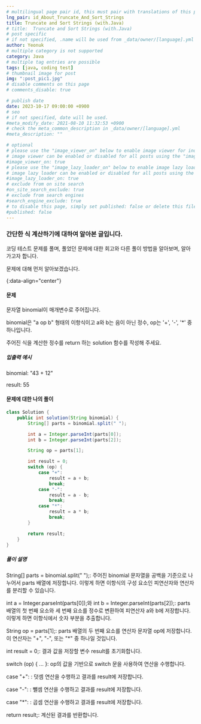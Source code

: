 ```yaml
---
# multilingual page pair id, this must pair with translations of this page. (This name must be unique)
lng_pair: id_About_Truncate_And_Sort_Strings
title: Truncate and Sort Strings (with.Java)
# title:  Truncate and Sort Strings (with.Java)
# post specific
# if not specified, .name will be used from _data/owner/[language].yml
author: Yeonuk
# multiple category is not supported
category: Java
# multiple tag entries are possible
tags: [java, coding test]
# thumbnail image for post
img: ":post_pic1.jpg"
# disable comments on this page
# comments_disable: true

# publish date
date: 2023-10-17 09:00:00 +0900
# seo
# if not specified, date will be used.
#meta_modify_date: 2021-08-10 11:32:53 +0900
# check the meta_common_description in _data/owner/[language].yml
#meta_description: ""

# optional
# please use the "image_viewer_on" below to enable image viewer for individual pages or posts (_posts/ or [language]/_posts folders).
# image viewer can be enabled or disabled for all posts using the "image_viewer_posts: true" setting in _data/conf/main.yml.
#image_viewer_on: true
# please use the "image_lazy_loader_on" below to enable image lazy loader for individual pages or posts (_posts/ or [language]/_posts folders).
# image lazy loader can be enabled or disabled for all posts using the "image_lazy_loader_posts: true" setting in _data/conf/main.yml.
#image_lazy_loader_on: true
# exclude from on site search
#on_site_search_exclude: true
# exclude from search engines
#search_engine_exclude: true
# to disable this page, simply set published: false or delete this file
#published: false
---
```


<!-- outline-start -->

### 간단한 식 계산하기에 대하여 알아본 글입니다.

코딩 테스트 문제를 풀며, 풀었던 문제에 대한 회고와 다른 풀이 방법을 알아보며, 알아가고자 합니다.

문제에 대해 먼저 알아보겠습니다.

{:data-align="center"}

<!-- outline-end -->

#### 문제

문자열 binomial이 매개변수로 주어집니다.

binomial은 "a op b" 형태의 이항식이고 a와 b는 음이 아닌 정수, op는 '+', '-', '\*' 중 하나입니다.

주어진 식을 계산한 정수를 return 하는 solution 함수를 작성해 주세요.

##### 입출력 예시

binomial: "43 + 12"

result: 55

<!-- | start_num | end_num | result |
| --------- | ------- | ------ |
| 10        | 3       | 0      | -->

#### 문제에 대한 나의 풀이

```java
class Solution {
    public int solution(String binomial) {
        String[] parts = binomial.split(" ");

        int a = Integer.parseInt(parts[0]);
        int b = Integer.parseInt(parts[2]);

        String op = parts[1];

        int result = 0;
        switch (op) {
            case "+":
                result = a + b;
                break;
            case "-":
                result = a - b;
                break;
            case "*":
                result = a * b;
                break;
        }

        return result;
    }
}
```

##### 풀이 설명

String[] parts = binomial.split(" ");: 주어진 binomial 문자열을 공백을 기준으로 나누어서 parts 배열에 저장합니다. 이렇게 하면 이항식의 구성 요소인 피연산자와 연산자를 분리할 수 있습니다.

int a = Integer.parseInt(parts[0]);와 int b = Integer.parseInt(parts[2]);: parts 배열의 첫 번째 요소와 세 번째 요소를 정수로 변환하여 피연산자 a와 b에 저장합니다. 이렇게 하면 이항식에서 숫자 부분을 추출합니다.

String op = parts[1];: parts 배열의 두 번째 요소를 연산자 문자열 op에 저장합니다. 이 연산자는 "+", "-", 또는 "\*" 중 하나일 것입니다.

int result = 0;: 결과 값을 저장할 변수 result를 초기화합니다.

switch (op) { ... }: op의 값을 기반으로 switch 문을 사용하여 연산을 수행합니다.

case "+": : 덧셈 연산을 수행하고 결과를 result에 저장합니다.

case "-": : 뺄셈 연산을 수행하고 결과를 result에 저장합니다.

case "\*": : 곱셈 연산을 수행하고 결과를 result에 저장합니다.

return result;: 계산된 결과를 반환합니다.
